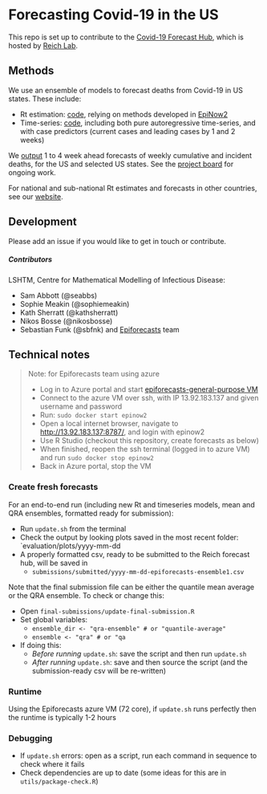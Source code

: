 # Forecasting Covid-19 in the US

This repo is set up to contribute to the [Covid-19 Forecast Hub](https://github.com/reichlab/covid19-forecast-hub), which is hosted by [Reich Lab](https://reichlab.io/covid19-forecast-hub/).

## Methods
We use an ensemble of models to forecast deaths from Covid-19 in US states. These include:
- Rt estimation: [code](https://github.com/epiforecasts/covid-us-forecasts/tree/master/rt-forecast-2), relying on methods developed in [EpiNow2](https://epiforecasts.io/EpiNow2/)
- Time-series: [code](https://github.com/epiforecasts/covid-us-forecasts/tree/master/timeseries-forecast), including both pure autoregressive time-series, and with case predictors (current cases and leading cases by 1 and 2 weeks)

We [output](https://github.com/epiforecasts/covid-us-forecasts/tree/master/final-submissions/death-forecast) 1 to 4 week ahead forecasts of weekly cumulative and incident deaths, for the US and selected US states. See the [project board](https://github.com/epiforecasts/covid-us-forecasts/projects) for ongoing work.

For national and sub-national Rt estimates and forecasts in other countries, see our [website](https://epiforecasts.io/covid/posts/global/).

## Development
Please add an issue if you would like to get in touch or contribute.
##### Contributors
LSHTM, Centre for Mathematical Modelling of Infectious Disease:
- Sam Abbott (@seabbs)
- Sophie Meakin (@sophiemeakin)
- Kath Sherratt (@kathsherratt)
- Nikos Bosse (@nikosbosse)
- Sebastian Funk (@sbfnk) and [Epiforecasts](https://github.com/epiforecasts) team

## Technical notes
> Note: for Epiforecasts team using azure
> - Log in to Azure portal and start [epiforecasts-general-purpose VM](https://portal.azure.com/#@epiforecastsoutlook.onmicrosoft.com/resource/subscriptions/2d9a656e-d2ff-4b55-9f35-99bddf874f1b/resourceGroups/epiforecasts-general-purpose/providers/Microsoft.Compute/virtualMachines/epiforecasts-general-purpose/overview)
> - Connect to the azure VM over ssh, with IP 13.92.183.137 and given username and password
> - Run: `sudo docker start epinow2`
> - Open a local internet browser, navigate to http://13.92.183.137:8787/, and login with epinow2
> - Use R Studio (checkout this repository, create forecasts as below)
> - When finished, reopen the ssh terminal (logged in to azure VM) and run `sudo docker stop epinow2`
> - Back in Azure portal, stop the VM

### Create fresh forecasts
For an end-to-end run (including new Rt and timeseries models, mean and QRA ensembles, formatted ready for submission):
- Run `update.sh` from the terminal
- Check the output by looking plots saved in the most recent folder: `evaluation/plots/yyyy-mm-dd
- A properly formatted csv, ready to be submitted to the Reich forecast hub, will be saved in 
  - `submissions/submitted/yyyy-mm-dd-epiforecasts-ensemble1.csv`

Note that the final submission file can be either the quantile mean average or the QRA ensemble. To check or change this:
  - Open `final-submissions/update-final-submission.R`
  - Set global variables:
    - `ensemble_dir <- "qra-ensemble" # or "quantile-average"`
    - `ensemble <- "qra" # or "qa`
  - If doing this:
    - _Before running_ `update.sh`: save the script and then run `update.sh`
    - _After running_ `update.sh`: save and then source the script (and the submission-ready csv will be re-written)

### Runtime
Using the Epiforecasts azure VM (72 core), if `update.sh` runs perfectly then the runtime is typically 1-2 hours

### Debugging
- If `update.sh` errors: open  as a script, run each command in sequence to check where it fails
- Check dependencies are up to date (some ideas for this are in `utils/package-check.R`)
